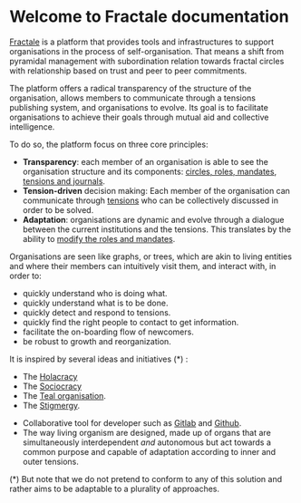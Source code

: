 # Welcome to Fractale documentation

[Fractale](https://fractale.co) is a platform that provides tools and infrastructures to support organisations in the process of self-organisation. That means a shift from pyramidal management with subordination relation towards fractal circles with relationship based on trust and peer to peer commitments.

The platform offers a radical transparency of the structure of the organisation, allows members to communicate through a tensions publishing system, and organisations to evolve. Its goal 
is to facilitate organisations to achieve their goals through mutual aid and collective intelligence.

To do so, the platform focus on three core principles:

* **Transparency**: each member of an organisation is able to see the organisation structure and its components: [circles, roles, mandates](circle), [tensions and journals](tension).
* **Tension-driven** decision making: Each member of the organisation can communicate through [tensions](tension) who can be collectively discussed in order to be solved.
* **Adaptation**: organisations are dynamic and evolve through a dialogue between the current institutions and the tensions. This translates by the ability to [modify the roles and mandates](short/help).

Organisations are seen like graphs, or trees, which are akin to living entities and where their members can intuitively visit them, and interact with, in order to:

* quickly understand who is doing what.
* quickly understand what is to be done.
* quickly detect and respond to tensions.
* quickly find the right people to contact to get information.
* facilitate the on-boarding flow of newcomers.
* be robust to growth and reorganization.


It is inspired by several ideas and initiatives (\*) :

* The [Holacracy](https://en.wikipedia.org/wiki/Holacracy) 
* The [Sociocracy](https://en.wikipedia.org/wiki/Sociocracy)
* The [Teal organisation](https://reinventingorganizationswiki.com).
* The [Stigmergy](https://wiki.p2pfoundation.net/Stigmergy).
<!--* The [liberated company](https://en.wikipedia.org/wiki/Liberated_company). -->
* Collaborative tool for developer such as [Gitlab](https://en.wikipedia.org/wiki/GitLab) and [Github](https://github.com).
* The way living organism are designed, made up of organs that are simultaneously interdependent *and* autonomous but act towards a common purpose and capable of adaptation according to inner and outer tensions.

(\*) But note that we do not pretend to conform to any of this solution and rather aims to be adaptable to a plurality of approaches.

